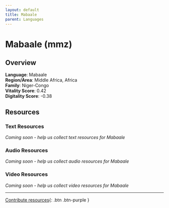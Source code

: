 ```yaml
---
layout: default
title: Mabaale
parent: Languages
---
```


# Mabaale (mmz)

## Overview

**Language**: Mabaale  
**Region/Area**: Middle Africa, Africa  
**Family**: Niger-Congo  
**Vitality Score**: 0.42  
**Digitality Score**: -0.38  

## Resources

### Text Resources
*Coming soon - help us collect text resources for Mabaale*

### Audio Resources
*Coming soon - help us collect audio resources for Mabaale*

### Video Resources
*Coming soon - help us collect video resources for Mabaale*

---

[Contribute resources](https://fairtrain.github.io/){: .btn .btn-purple }

